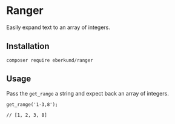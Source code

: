 # Ranger

Easily expand text to an array of integers.

## Installation

```
composer require eberkund/ranger
```

## Usage

Pass the `get_range` a string and expect back an array of integers.

```
get_range('1-3,8');

// [1, 2, 3, 8]
```